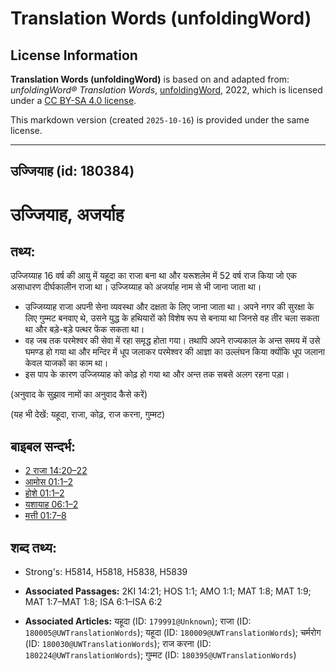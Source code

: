 # Translation Words (unfoldingWord)

## License Information

**Translation Words (unfoldingWord)** is based on and adapted from: _unfoldingWord® Translation Words_, [unfoldingWord](https://unfoldingword.org/utw), 2022, which is licensed under a [CC BY-SA 4.0 license](https://creativecommons.org/licenses/by-sa/4.0/legalcode.en).

This markdown version (created `2025-10-16`) is provided under the same license.



--------------------------------

## उज्जियाह (id: 180384)

उज्जियाह, अजर्याह
=================

तथ्य:
-----

उज्जिय्याह 16 वर्ष की आयु में यहूदा का राजा बना था और यरूशलेम में 52 वर्ष राज किया जो एक असाधारण दीर्घकालीन राजा था। उज्जिय्याह को अजर्याह नाम से भी जाना जाता था।

* उज्जिय्याह राजा अपनी सेना व्यवस्था और दक्षता के लिए जाना जाता था। अपने नगर की सुरक्षा के लिए गुम्मट बनवाए थे, उसने युद्ध के हथियारों को विशेष रूप से बनाया था जिनसे वह तीर चला सकता था और बड़े\-बड़े पत्थर फेंक सकता था।
* वह जब तक परमेश्वर की सेवा में रहा समृद्ध होता गया। तथापि अपने राज्यकाल के अन्त समय में उसे घमण्ड हो गया था और मन्दिर में धूप जलाकर परमेश्वर की आज्ञा का उल्लंघन किया क्योंकि धूप जलाना केवल याजकों का काम था।
* इस पाप के कारण उज्जिय्याह को कोढ़ हो गया था और अन्त तक सबसे अलग रहना पड़ा।

(अनुवाद के सुझाव नामों का अनुवाद कैसे करें)

(यह भी देखें: यहूदा, राजा, कोढ़, राज करना, गुम्मट)

बाइबल सन्दर्भ:
--------------

* [2 राजा 14:20–22](https://ref.ly/2Kgs0:0)
* [आमोस 01:1–2](https://ref.ly/Amos1:1-Amos1:2)
* [होशे 01:1–2](https://ref.ly/Hos1:1-Hos1:2)
* [यशायाह 06:1–2](https://ref.ly/Isa6:1-Isa6:2)
* [मत्ती 01:7–8](https://ref.ly/Matt1:7-Matt1:8)

शब्द तथ्य:
----------

* Strong's: H5814, H5818, H5838, H5839

* **Associated Passages:** 2KI 14:21; HOS 1:1; AMO 1:1; MAT 1:8; MAT 1:9; MAT 1:7–MAT 1:8; ISA 6:1–ISA 6:2
* **Associated Articles:** यहूदा (ID: `179991@Unknown`); राजा (ID: `180005@UWTranslationWords`); यहूदा (ID: `180009@UWTranslationWords`); चर्मरोग (ID: `180030@UWTranslationWords`); राज करना (ID: `180224@UWTranslationWords`); गुम्मट (ID: `180395@UWTranslationWords`)

